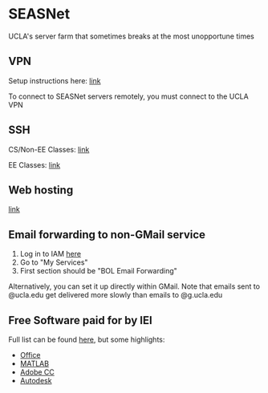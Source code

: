 # SEASNet
UCLA's server farm that sometimes breaks at the most unopportune times

## VPN

Setup instructions here: [link](https://www.it.ucla.edu/it-support-center/services/virtual-private-network-vpn-clients)

To connect to SEASNet servers remotely, you must connect to the UCLA VPN

## SSH

CS/Non-EE Classes: [link](https://www.seasnet.ucla.edu/lnxsrv/)

EE Classes: [link](https://www.seasnet.ucla.edu/eeapps/)

## Web hosting
[link](https://kb.ucla.edu/articles/setting-up-a-personal-website-at-ucla)

## Email forwarding to non-GMail service
1. Log in to IAM [here](https://accounts.iam.ucla.edu)
2. Go to "My Services"
3. First section should be "BOL Email Forwarding"

Alternatively, you can set it up directly within GMail. Note that emails sent to @ucla.edu get delivered more slowly than emails to @g.ucla.edu

## Free Software paid for by IEI
Full list can be found [here](https://www.seasnet.ucla.edu/software-download/), but some highlights:

* [Office](https://help.bol.ucla.edu/kb_view.do?sysparm_article=KB0012869)
* [MATLAB](https://softwarecentral.ucla.edu/matlab-getmatlab)
* [Adobe CC](https://ucla.service-now.com/support?id=kb_article&sys_id=KB0013458)
* [Autodesk](https://www.seasnet.ucla.edu/autodesk-software/)
